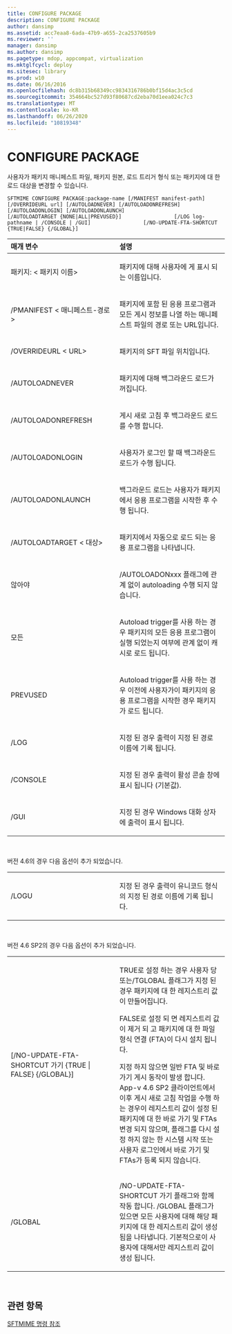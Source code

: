 ```yaml
---
title: CONFIGURE PACKAGE
description: CONFIGURE PACKAGE
author: dansimp
ms.assetid: acc7eaa8-6ada-47b9-a655-2ca2537605b9
ms.reviewer: ''
manager: dansimp
ms.author: dansimp
ms.pagetype: mdop, appcompat, virtualization
ms.mktglfcycl: deploy
ms.sitesec: library
ms.prod: w10
ms.date: 06/16/2016
ms.openlocfilehash: dc8b315b68349cc9834316786b0bf15d4ac3c5cd
ms.sourcegitcommit: 354664bc527d93f80687cd2eba70d1eea024c7c3
ms.translationtype: MT
ms.contentlocale: ko-KR
ms.lasthandoff: 06/26/2020
ms.locfileid: "10819348"
---
```

# CONFIGURE PACKAGE


사용자가 패키지 매니페스트 파일, 패키지 원본, 로드 트리거 형식 또는 패키지에 대 한 로드 대상을 변경할 수 있습니다.

`SFTMIME CONFIGURE PACKAGE:package-name [/MANIFEST manifest-path]                 [/OVERRIDEURL url] [/AUTOLOADNEVER] [/AUTOLOADONREFRESH]                 [/AUTOLOADONLOGIN] [/AUTOLOADONLAUNCH]                 [/AUTOLOADTARGET {NONE|ALL|PREVUSED}]                 [/LOG log-pathname | /CONSOLE | /GUI]                 [/NO-UPDATE-FTA-SHORTCUT {TRUE|FALSE} {/GLOBAL}]`

<table>
<colgroup>
<col width="50%" />
<col width="50%" />
</colgroup>
<thead>
<tr class="header">
<th align="left">매개 변수</th>
<th align="left">설명</th>
</tr>
</thead>
<tbody>
<tr class="odd">
<td align="left"><p>패키지: &lt; 패키지 이름&gt;</p></td>
<td align="left"><p>패키지에 대해 사용자에 게 표시 되는 이름입니다.</p></td>
</tr>
<tr class="even">
<td align="left"><p>/PMANIFEST &lt; 매니페스트-경로&gt;</p></td>
<td align="left"><p>패키지에 포함 된 응용 프로그램과 모든 게시 정보를 나열 하는 매니페스트 파일의 경로 또는 URL입니다.</p></td>
</tr>
<tr class="odd">
<td align="left"><p>/OVERRIDEURL &lt; URL&gt;</p></td>
<td align="left"><p>패키지의 SFT 파일 위치입니다.</p></td>
</tr>
<tr class="even">
<td align="left"><p>/AUTOLOADNEVER</p></td>
<td align="left"><p>패키지에 대해 백그라운드 로드가 꺼집니다.</p></td>
</tr>
<tr class="odd">
<td align="left"><p>/AUTOLOADONREFRESH</p></td>
<td align="left"><p>게시 새로 고침 후 백그라운드 로드를 수행 합니다.</p></td>
</tr>
<tr class="even">
<td align="left"><p>/AUTOLOADONLOGIN</p></td>
<td align="left"><p>사용자가 로그인 할 때 백그라운드 로드가 수행 됩니다.</p></td>
</tr>
<tr class="odd">
<td align="left"><p>/AUTOLOADONLAUNCH</p></td>
<td align="left"><p>백그라운드 로드는 사용자가 패키지에서 응용 프로그램을 시작한 후 수행 됩니다.</p></td>
</tr>
<tr class="even">
<td align="left"><p>/AUTOLOADTARGET &lt; 대상&gt;</p></td>
<td align="left"><p>패키지에서 자동으로 로드 되는 응용 프로그램을 나타냅니다.</p></td>
</tr>
<tr class="odd">
<td align="left"><p>않아야</p></td>
<td align="left"><p>/AUTOLOADONxxx 플래그에 관계 없이 autoloading 수행 되지 않습니다.</p></td>
</tr>
<tr class="even">
<td align="left"><p>모든</p></td>
<td align="left"><p>Autoload trigger를 사용 하는 경우 패키지의 모든 응용 프로그램이 실행 되었는지 여부에 관계 없이 캐시로 로드 됩니다.</p></td>
</tr>
<tr class="odd">
<td align="left"><p>PREVUSED</p></td>
<td align="left"><p>Autoload trigger를 사용 하는 경우 이전에 사용자가이 패키지의 응용 프로그램을 시작한 경우 패키지가 로드 됩니다.</p></td>
</tr>
<tr class="even">
<td align="left"><p>/LOG</p></td>
<td align="left"><p>지정 된 경우 출력이 지정 된 경로 이름에 기록 됩니다.</p></td>
</tr>
<tr class="odd">
<td align="left"><p>/CONSOLE</p></td>
<td align="left"><p>지정 된 경우 출력이 활성 콘솔 창에 표시 됩니다 (기본값).</p></td>
</tr>
<tr class="even">
<td align="left"><p>/GUI</p></td>
<td align="left"><p>지정 된 경우 Windows 대화 상자에 출력이 표시 됩니다.</p></td>
</tr>
</tbody>
</table>

 

버전 4.6의 경우 다음 옵션이 추가 되었습니다.

<table>
<colgroup>
<col width="50%" />
<col width="50%" />
</colgroup>
<tbody>
<tr class="odd">
<td align="left"><p>/LOGU</p></td>
<td align="left"><p>지정 된 경우 출력이 유니코드 형식의 지정 된 경로 이름에 기록 됩니다.</p></td>
</tr>
</tbody>
</table>

 

버전 4.6 SP2의 경우 다음 옵션이 추가 되었습니다.

<table>
<colgroup>
<col width="50%" />
<col width="50%" />
</colgroup>
<tbody>
<tr class="odd">
<td align="left"><p>[/NO-UPDATE-FTA-SHORTCUT 가기 {TRUE | FALSE} {/GLOBAL}]</p></td>
<td align="left"><p>TRUE로 설정 하는 경우 사용자 당 또는/TGLOBAL 플래그가 지정 된 경우 패키지에 대 한 레지스트리 값이 만들어집니다.</p>
<p>FALSE로 설정 되 면 레지스트리 값이 제거 되 고 패키지에 대 한 파일 형식 연결 (FTA)이 다시 설치 됩니다.</p>
<p>지정 하지 않으면 일반 FTA 및 바로 가기 게시 동작이 발생 합니다. App-v 4.6 SP2 클라이언트에서 이후 게시 새로 고침 작업을 수행 하는 경우이 레지스트리 값이 설정 된 패키지에 대 한 바로 가기 및 FTAs 변경 되지 않으며, 플래그를 다시 설정 하지 않는 한 시스템 시작 또는 사용자 로그인에서 바로 가기 및 FTAs가 등록 되지 않습니다.</p></td>
</tr>
<tr class="even">
<td align="left"><p>/GLOBAL</p></td>
<td align="left"><p>/NO-UPDATE-FTA-SHORTCUT 가기 플래그와 함께 작동 합니다. /GLOBAL 플래그가 있으면 모든 사용자에 대해 해당 패키지에 대 한 레지스트리 값이 생성 됨을 나타냅니다. 기본적으로이 사용자에 대해서만 레지스트리 값이 생성 됩니다.</p></td>
</tr>
</tbody>
</table>

 

## 관련 항목


[SFTMIME 명령 참조](sftmime--command-reference.md)

 

 





